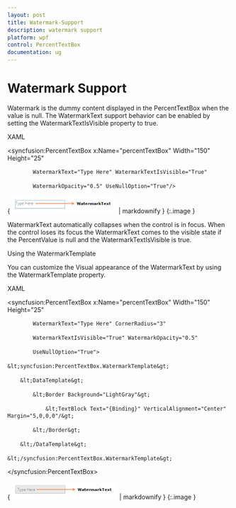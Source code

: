 ```yaml
---
layout: post
title: Watermark-Support
description: watermark support
platform: wpf
control: PercentTextBox 
documentation: ug
---
```


# Watermark Support

Watermark is the dummy content displayed in the PercentTextBox when the value is null. The WatermarkText support behavior can be enabled by setting the WatermarkTextIsVisible property to true.

XAML



<syncfusion:PercentTextBox x:Name="percentTextBox" Width="150" Height="25" 

            WatermarkText="Type Here" WatermarkTextIsVisible="True" 

            WatermarkOpacity="0.5" UseNullOption="True"/>



{ ![](Watermark-Support_images/Watermark-Support_img1.png) | markdownify }
{:.image }


WatermarkText automatically collapses when the control is in focus. When the control loses its focus the WatermarkText comes to the visible state if the PercentValue is null and the WatermarkTextIsVisible is true.

Using the WatermarkTemplate

You can customize the Visual appearance of the WatermarkText by using the WatermarkTemplate property.

XAML



<syncfusion:PercentTextBox x:Name="percentTextBox" Width="150" Height="25" 

            WatermarkText="Type Here" CornerRadius="3" 

            WatermarkTextIsVisible="True" WatermarkOpacity="0.5" 

            UseNullOption="True">

    &lt;syncfusion:PercentTextBox.WatermarkTemplate&gt;

        &lt;DataTemplate&gt;

            &lt;Border Background="LightGray"&gt;

                &lt;TextBlock Text="{Binding}" VerticalAlignment="Center" Margin="5,0,0,0"/&gt;

            &lt;/Border&gt;

        &lt;/DataTemplate&gt;

    &lt;/syncfusion:PercentTextBox.WatermarkTemplate&gt;

&lt;/syncfusion:PercentTextBox&gt;



{ ![](Watermark-Support_images/Watermark-Support_img2.png) | markdownify }
{:.image }


